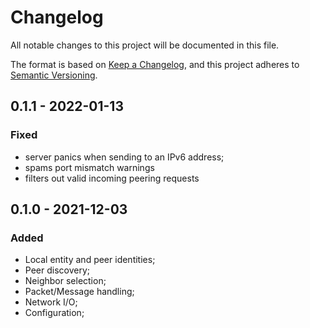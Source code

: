 # Changelog

All notable changes to this project will be documented in this file.

The format is based on [Keep a Changelog](https://keepachangelog.com/en/1.0.0/),
and this project adheres to [Semantic Versioning](https://semver.org/spec/v2.0.0.html).

<!-- ## Unreleased - YYYY-MM-DD

### Added

### Changed

### Deprecated

### Removed

### Fixed

### Security -->

## 0.1.1 - 2022-01-13

### Fixed

- server panics when sending to an IPv6 address;
- spams port mismatch warnings
- filters out valid incoming peering requests 

## 0.1.0 - 2021-12-03

### Added

- Local entity and peer identities;
- Peer discovery;
- Neighbor selection;
- Packet/Message handling;
- Network I/O;
- Configuration;